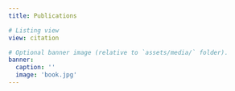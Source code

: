 ```yaml
---
title: Publications

# Listing view
view: citation

# Optional banner image (relative to `assets/media/` folder).
banner:
  caption: ''
  image: 'book.jpg'
---
```

